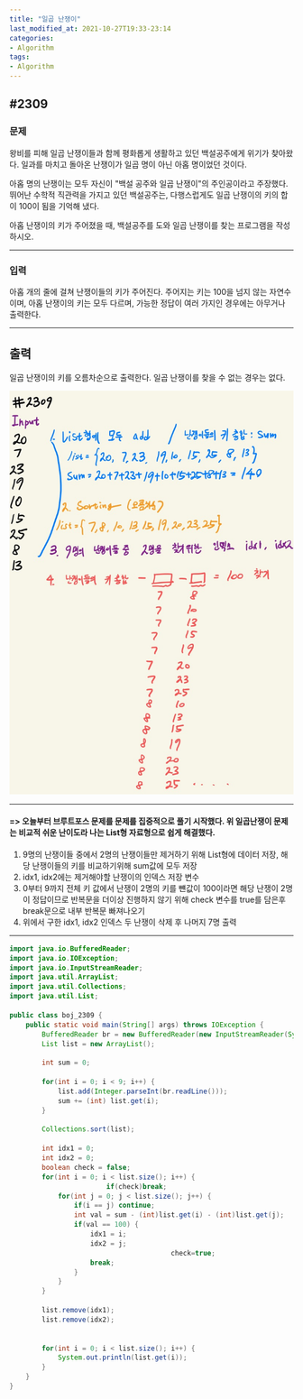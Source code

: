 ```yaml
---
title: "일곱 난쟁이"
last_modified_at: 2021-10-27T19:33-23:14
categories:
- Algorithm
tags:
- Algorithm
---
```


## #2309

### 문제

왕비를 피해 일곱 난쟁이들과 함께 평화롭게 생활하고 있던 백설공주에게 위기가 찾아왔다. 일과를 마치고 돌아온 난쟁이가 일곱 명이 아닌 아홉 명이었던 것이다.

아홉 명의 난쟁이는 모두 자신이 "백설 공주와 일곱 난쟁이"의 주인공이라고 주장했다. 뛰어난 수학적 직관력을 가지고 있던 백설공주는, 다행스럽게도 일곱 난쟁이의 키의 합이 100이 됨을 기억해 냈다.

아홉 난쟁이의 키가 주어졌을 때, 백설공주를 도와 일곱 난쟁이를 찾는 프로그램을 작성하시오.

---

### 입력

아홉 개의 줄에 걸쳐 난쟁이들의 키가 주어진다. 주어지는 키는 100을 넘지 않는 자연수이며, 아홉 난쟁이의 키는 모두 다르며, 가능한 정답이 여러 가지인 경우에는 아무거나 출력한다.

---

## 출력

일곱 난쟁이의 키를 오름차순으로 출력한다. 일곱 난쟁이를 찾을 수 없는 경우는 없다.

![2309](/assets/image/algo/2309.jpg)

---

#### => 오늘부터 브루트포스 문제를 문제를 집중적으로 풀기 시작했다. 위 일곱난쟁이 문제는 비교적 쉬운 난이도라 나는 List형 자료형으로 쉽게 해결했다.

1. 9명의 난쟁이들 중에서 2명의 난쟁이들만 제거하기 위해 List형에 데이터 저장, 해당 난쟁이들의 키를 비교하기위해 sum값에 모두 저장
2. idx1, idx2에는 제거해야할 난쟁이의 인덱스 저장 변수
3. 0부터 9까지 전체 키 값에서 난쟁이 2명의 키를 뺸값이 100이라면 해당 난쟁이 2명이 정답이므로 반복문을 더이상 진행하지 않기 위해 check 변수를 true를 담은후 break문으로 내부 반복문 빠져나오기
4. 위에서 구한 idx1, idx2 인덱스 두 난쟁이 삭제 후 나머지 7명 출력

---

```java
import java.io.BufferedReader;
import java.io.IOException;
import java.io.InputStreamReader;
import java.util.ArrayList;
import java.util.Collections;
import java.util.List;

public class boj_2309 {
    public static void main(String[] args) throws IOException {
        BufferedReader br = new BufferedReader(new InputStreamReader(System.in));
        List list = new ArrayList();

        int sum = 0;

        for(int i = 0; i < 9; i++) {
            list.add(Integer.parseInt(br.readLine()));
            sum += (int) list.get(i);
        }

        Collections.sort(list);

        int idx1 = 0;
        int idx2 = 0;
        boolean check = false;
        for(int i = 0; i < list.size(); i++) {
						if(check)break;
            for(int j = 0; j < list.size(); j++) {
                if(i == j) continue;
                int val = sum - (int)list.get(i) - (int)list.get(j);
                if(val == 100) {
                    idx1 = i;
                    idx2 = j;
										check=true;
                    break;
                }
            }
        }

        list.remove(idx1);
        list.remove(idx2);


        for(int i = 0; i < list.size(); i++) {
            System.out.println(list.get(i));
        }
    }
}
```

